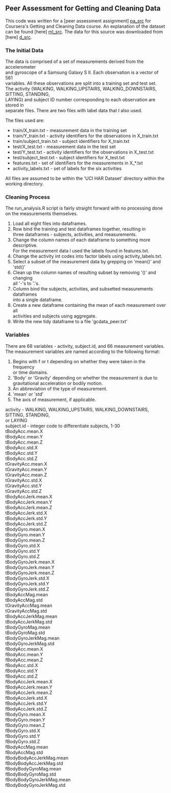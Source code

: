 ## Peer Assessment for Getting and Cleaning Data

This code was written for a [peer assessment assignment] [pa_src] for   
Coursera's Getting and Cleaning Data course.  An explanation of the dataset  
can be found [here] [ml_src].  The data for this source was downloaded from  
[here] [d_src].

  [pa_src]: https://class.coursera.org/getdata-002/human_grading/view/courses/972080/assessments/3/submissions
  [ml_src]: http://archive.ics.uci.edu/ml/datasets/Human+Activity+Recognition+Using+Smartphones
  [d_src]: https://d396qusza40orc.cloudfront.net/getdata%2Fprojectfiles%2FUCI%20HAR%20Dataset.zip

###  The Initial Data

The data is comprised of a set of measurements derived from the accelerometer  
and gyroscope of a Samsung Galaxy S II.  Each observation is a vector of 561  
variables.  All these observations are split into a training set and test set.  
The activity (WALKING, WALKING_UPSTAIRS, WALKING_DOWNSTAIRS, SITTING, STANDING,  
LAYING) and subject ID number corresponding to each observation are stored in  
separate files.  There are two files with label data that I also used.

The files used are:
* train/X_train.txt - measurement data in the training set
* train/Y_train.txt - activity identifiers for the observations in X_train.txt
* train/subject_train.txt - subject identifiers for X_train.txt
* test/X_test.txt - measurement data in the test set
* test/Y_test.txt - activity identifiers for the observations in X_test.txt
* test/subject_test.txt - subject identifiers for X_test.txt
* features.txt - set of identifiers for the measurements in X_*.txt
* activity_labels.txt - set of labels for the six activities

All files are assumed to be within the 'UCI HAR Dataset' directory within the  
working directory.

###  Cleaning Process

The run_analysis.R script is fairly straight forward with no processing done  
on the measurements themselves.

1.  Load all eight files into dataframes.
2.  Row bind the training and test dataframes together, resulting in  
	three dataframes - subjects, activities, and measurements.
3.  Change the column names of each dataframe to something more descriptive.  
	For the measurement data I used the labels found in features.txt.
4.  Change the activity int codes into factor labels using activity_labels.txt.
5.  Select a subset of the measurement data by grepping on 'mean()' and 'std()'
6.  Clean up the column names of resulting subset by removing '()' and changing  
	all '-'s to '.'s.
7.  Column bind the subjects, activities, and subsetted measurements dataframes  
	into a single dataframe.
8.  Create a new dataframe containing the mean of each measurement over all  
	activities and subjects using aggregate.
9.  Write the new tidy dataframe to a file 'gcdata_peer.txt'

### Variables

There are 68 variables - activity, subject.id, and 66 measurement variables.  
The measurement variables are named according to the following format:  

1.  Begins with f or t depending on whether they were taken in the frequency  
	or time domains.  
2.  'Body' or 'Gravity' depending on whether the measurement is due to  
	gravitational acceleration or bodily motion.  
3.  An abbreviation of the type of measurement.  
4.  'mean' or 'std'  
5.	The axis of measurement, if applicable.  

activity - WALKING, WALKING_UPSTAIRS, WALKING_DOWNSTAIRS, SITTING, STANDING,  
or LAYING  
subject.id - integer code to differentiate subjects, 1-30  
tBodyAcc.mean.X  
tBodyAcc.mean.Y  
tBodyAcc.mean.Z  
tBodyAcc.std.X  
tBodyAcc.std.Y  
tBodyAcc.std.Z  
tGravityAcc.mean.X  
tGravityAcc.mean.Y  
tGravityAcc.mean.Z  
tGravityAcc.std.X  
tGravityAcc.std.Y  
tGravityAcc.std.Z  
tBodyAccJerk.mean.X  
tBodyAccJerk.mean.Y  
tBodyAccJerk.mean.Z  
tBodyAccJerk.std.X  
tBodyAccJerk.std.Y  
tBodyAccJerk.std.Z  
tBodyGyro.mean.X  
tBodyGyro.mean.Y  
tBodyGyro.mean.Z  
tBodyGyro.std.X  
tBodyGyro.std.Y  
tBodyGyro.std.Z  
tBodyGyroJerk.mean.X  
tBodyGyroJerk.mean.Y  
tBodyGyroJerk.mean.Z  
tBodyGyroJerk.std.X  
tBodyGyroJerk.std.Y  
tBodyGyroJerk.std.Z  
tBodyAccMag.mean  
tBodyAccMag.std  
tGravityAccMag.mean  
tGravityAccMag.std  
tBodyAccJerkMag.mean  
tBodyAccJerkMag.std  
tBodyGyroMag.mean  
tBodyGyroMag.std  
tBodyGyroJerkMag.mean  
tBodyGyroJerkMag.std  
fBodyAcc.mean.X  
fBodyAcc.mean.Y  
fBodyAcc.mean.Z  
fBodyAcc.std.X  
fBodyAcc.std.Y  
fBodyAcc.std.Z  
fBodyAccJerk.mean.X  
fBodyAccJerk.mean.Y  
fBodyAccJerk.mean.Z  
fBodyAccJerk.std.X  
fBodyAccJerk.std.Y  
fBodyAccJerk.std.Z  
fBodyGyro.mean.X  
fBodyGyro.mean.Y  
fBodyGyro.mean.Z  
fBodyGyro.std.X  
fBodyGyro.std.Y  
fBodyGyro.std.Z  
fBodyAccMag.mean  
fBodyAccMag.std  
fBodyBodyAccJerkMag.mean  
fBodyBodyAccJerkMag.std  
fBodyBodyGyroMag.mean  
fBodyBodyGyroMag.std  
fBodyBodyGyroJerkMag.mean  
fBodyBodyGyroJerkMag.std  
